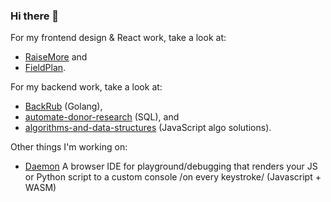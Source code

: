 ### Hi there 👋

For my frontend design & React work, take a look at:
* [RaiseMore](https://github.com/zachblume/raisemore) and
* [FieldPlan](https://github.com/zachblume/fieldplan).

For my backend work, take a look at:
* [BackRub](https://github.com/zachblume/backrub) (Golang),
* [automate-donor-research](https://github.com/zachblume/automate-donor-research) (SQL), and
* [algorithms-and-data-structures](https://github.com/zachblume/algorithms-and-data-structures) (JavaScript algo solutions).

Other things I'm working on:
* [Daemon](https://github.com/zachblume/daemon) A browser IDE for playground/debugging that renders your JS or Python script to a custom console /on every keystroke/ (Javascript + WASM)

